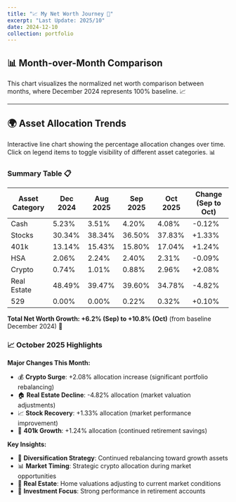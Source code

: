 ```yaml
---
title: "📈 My Net Worth Journey 🚀"
excerpt: "Last Update: 2025/10"
date: 2024-12-10
collection: portfolio
---
```


## 📊 Month-over-Month Comparison

This chart visualizes the normalized net worth comparison between months, where December 2024 represents 100% baseline. 📈

<div style="width: 100%; max-width: 800px; margin: auto;">
    <canvas id="barChart" style="width: 100%; height: 400px;"></canvas>
</div>

<script src="/assets/js/chart.min.js"></script>
<script src="/assets/js/net-worth-charts.js?v=2"></script>

---

## 🌍 Asset Allocation Trends

Interactive line chart showing the percentage allocation changes over time. Click on legend items to toggle visibility of different asset categories. 📊

<div style="width: 100%; max-width: 800px; margin: auto;">
    <canvas id="lineChart" style="width: 100%; height: 400px;"></canvas>
</div>



### Summary Table 📋

| Asset Category | Dec 2024 | Aug 2025 | Sep 2025 | Oct 2025 | Change (Sep to Oct) |
|---|---|---|---|---|---|
| Cash | 5.23% | 3.51% | 4.20% | 4.08% | -0.12% |
| Stocks | 30.34% | 38.34% | 36.50% | 37.83% | +1.33% |
| 401k | 13.14% | 15.43% | 15.80% | 17.04% | +1.24% |
| HSA | 2.06% | 2.24% | 2.40% | 2.31% | -0.09% |
| Crypto | 0.74% | 1.01% | 0.88% | 2.96% | +2.08% |
| Real Estate | 48.49% | 39.47% | 39.60% | 34.78% | -4.82% |
| 529 | 0.00% | 0.00% | 0.22% | 0.32% | +0.10% |

**Total Net Worth Growth: +6.2% (Sep) to +10.8% (Oct)** (from baseline December 2024) 🚀

### 📈 October 2025 Highlights

**Major Changes This Month:**
- 💰 **Crypto Surge**: +2.08% allocation increase (significant portfolio rebalancing)
- 🏠 **Real Estate Decline**: -4.82% allocation (market valuation adjustments)
- 📈 **Stock Recovery**: +1.33% allocation (market performance improvement)
- 🏦 **401k Growth**: +1.24% allocation (continued retirement savings)

**Key Insights:**
- 🎯 **Diversification Strategy**: Continued rebalancing toward growth assets
- 📊 **Market Timing**: Strategic crypto allocation during market opportunities
- 🏡 **Real Estate**: Home valuations adjusting to current market conditions
- 💼 **Investment Focus**: Strong performance in retirement accounts